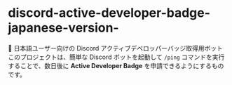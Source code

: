 # discord-active-developer-badge-japanese-version-
🎌 日本語ユーザー向けの Discord アクティブデベロッパーバッジ取得用ボット   このプロジェクトは、簡単な Discord ボットを起動して `/ping` コマンドを実行することで、数日後に **Active Developer Badge** を申請できるようにするものです。  

